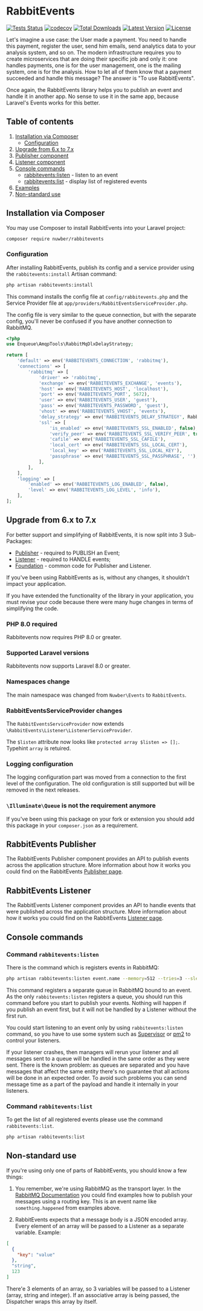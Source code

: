# RabbitEvents

[![Tests Status](https://github.com/nuwber/rabbitevents/workflows/Unit%20tests/badge.svg?branch=master)](https://github.com/nuwber/rabbitevents/actions?query=branch%3Amaster+workflow%3A%22Unit+tests%22)
[![codecov](https://codecov.io/gh/nuwber/rabbitevents/branch/master/graph/badge.svg?token=8E9CY6866R)](https://codecov.io/gh/nuwber/rabbitevents)
[![Total Downloads](https://img.shields.io/packagist/dt/nuwber/rabbitevents)](https://packagist.org/packages/nuwber/rabbitevents)
[![Latest Version](https://img.shields.io/packagist/v/nuwber/rabbitevents)](https://packagist.org/packages/nuwber/rabbitevents)
[![License](https://img.shields.io/packagist/l/nuwber/rabbitevents)](https://packagist.org/packages/nuwber/rabbitevents)

Let's imagine a use case: the User made a payment. You need to handle this payment, register the user, send him emails, send analytics data to your analysis system, and so on. The modern infrastructure requires you to create microservices that are doing their specific job and only it: one handles payments, one is for the user management, one is the mailing system, one is for the analysis. How to let all of them know that a payment succeeded and handle this message? The answer is "To use RabbitEvents".

Once again, the RabbitEvents library helps you to publish an event and handle it in another app. No sense to use it in the same app, because  Laravel's Events works for this better.

## Table of contents
1. [Installation via Composer](#installation)
   * [Configuration](#configuration)
1. [Upgrade from 6.x to 7.x](#upgrade_6.x-7.x)
1. [Publisher component](#publisher)
1. [Listener component](#listener)
1. [Console commands](#commands)
   * [rabbitevents:listen](#command-listen) - listen to an event
   * [rabbitevents:list](#command-list) - display list of registered events
1. [Examples](/examples)
1. [Non-standard use](#non-standard-use)

## Installation via Composer<a name="installation"></a>
You may use Composer to install RabbitEvents into your Laravel project:

```bash
composer require nuwber/rabbitevents
```

### Configuration<a name="configuration"></a>
After installing RabbitEvents, publish its config and a service provider using the `rabbitevents:install` Artisan command:

```bash
php artisan rabbitevents:install
```

This command installs the config file at `config/rabbitevents.php` and the Service Provider file at `app/providers/RabbitEventsServiceProvider.php`.

The config file is very similar to the queue connection, but with the separate config, you'll never be confused if you have another connection to RabbitMQ.

```php
<?php
use Enqueue\AmqpTools\RabbitMqDlxDelayStrategy;

return [
    'default' => env('RABBITEVENTS_CONNECTION', 'rabbitmq'),
    'connections' => [
        'rabbitmq' => [
            'driver' => 'rabbitmq',
            'exchange' => env('RABBITEVENTS_EXCHANGE', 'events'),
            'host' => env('RABBITEVENTS_HOST', 'localhost'),
            'port' => env('RABBITEVENTS_PORT', 5672),
            'user' => env('RABBITEVENTS_USER', 'guest'),
            'pass' => env('RABBITEVENTS_PASSWORD', 'guest'),
            'vhost' => env('RABBITEVENTS_VHOST', 'events'),
            'delay_strategy' => env('RABBITEVENTS_DELAY_STRATEGY', RabbitMqDlxDelayStrategy::class),
            'ssl' => [
                'is_enabled' => env('RABBITEVENTS_SSL_ENABLED', false),
                'verify_peer' => env('RABBITEVENTS_SSL_VERIFY_PEER', true),
                'cafile' => env('RABBITEVENTS_SSL_CAFILE'),
                'local_cert' => env('RABBITEVENTS_SSL_LOCAL_CERT'),
                'local_key' => env('RABBITEVENTS_SSL_LOCAL_KEY'),
                'passphrase' => env('RABBITEVENTS_SSL_PASSPHRASE', ''),
            ],
        ],
    ],
    'logging' => [
        'enabled' => env('RABBITEVENTS_LOG_ENABLED', false),
        'level' => env('RABBITEVENTS_LOG_LEVEL', 'info'),
    ],
];
```

## Upgrade from 6.x to 7.x<a name="upgrade_6.x-7.x"></a>

For better support and simplifying of RabbitEvents, it is now split into 3 Sub-Packages:

- [Publisher](https://github.com/rabbitevents/publisher) - required to PUBLISH an Event;
- [Listener](https://github.com/rabbitevents/listener) - required to HANDLE events;
- [Foundation](https://github.com/rabbitevents/foundation) - common code for Publisher and Listener.

If you've been using RabbitEvents as is, without any changes, it shouldn't impact your application.

If you have extended the functionality of the library in your application, you must revise your code because there were many huge changes in terms of simplifying the code.


### PHP 8.0 required
Rabbitevents now requires PHP 8.0 or greater.

### Supported Laravel versions
Rabbitevents now supports Laravel 8.0 or greater.

### Namespaces change
The main namespace was changed from `Nuwber\Events` to `RabbitEvents`.

### RabbitEventsServiceProvider changes
The `RabbitEventsServiceProvider` now extends `\RabbitEvents\Listener\ListenerServiceProvider`.

The `$listen` attribute now looks like `protected array $listen => [];`. Typehint `array` is retuired.

### Logging configuration
The logging configuration part was moved from a connection to the first level of the configuration. The old configuration is still supported but will be removed in the next releases.

### `\Illuminate\Queue` is not the requirement anymore

If you've been using this package on your fork or extension you should add this package in your `composer.json` as a requirement.

## RabbitEvents Publisher<a name="publisher"></a>

The RabbitEvents Publisher component provides an API to publish events across the application structure. More information about how it works you could find on the RabbitEvents [Publisher page](https://github.com/rabbitevents/publisher).

## RabbitEvents Listener<a name="listener"></a>

The RabbitEvents Listener component provides an API to handle events that were published across the application structure. More information about how it works you could find on the RabbitEvents [Listener page](https://github.com/rabbitevents/listener).

## Console commands <a name='commands'></a>
### Command `rabbitevents:listen` <a name='command-listen'></a>

There is the command which is registers events in RabbitMQ:

```bash
php artisan rabbitevents:listen event.name --memory=512 --tries=3 --sleep=5
```

This command registers a separate queue in RabbitMQ bound to an event. As the only `rabbitevents:listen` registers a queue, you should run this command before you start to publish your events. Nothing will happen if you publish an event first, but it will not be handled by a Listener without the first run.

You could start listening to an event only by using `rabbitevents:listen` command, so you have to use some system such as [Supervisor](http://supervisord.org/) or [pm2](http://pm2.keymetrics.io/) to control your listeners.

If your listener crashes, then managers will rerun your listener and all messages sent to a queue will be handled in the same order as they were sent. There is the known problem: as queues are separated and you have messages that affect the same entity there's no guarantee that all actions will be done in an expected order. To avoid such problems you can send message time as a part of the payload and handle it internally in your listeners.

### Command `rabbitevents:list` <a name='command-list'></a>

To get the list of all registered events please use the command `rabbitevents:list`.

```bash
php artisan rabbitevents:list
```

## Non-standard use <a name="#non-standard-use"></a>

If you're using only one of parts of RabbitEvents, you should know a few things:

1. You remember, we're using RabbitMQ as the transport layer. In the [RabbitMQ Documentation](https://www.rabbitmq.com/tutorials/tutorial-five-python.html) you could find examples how to publish your messages using a routing key.
   This is an event name like `something.happened` from examples above.

1. RabbitEvents expects that a message body is a JSON encoded array. Every element of an array will be passed to a Listener as a separate variable. Example:
```json
[
  {
    "key": "value"  
  },
  "string",
  123 
]
```

There'e 3 elements of an array, so 3 variables will be passed to a Listener (array, string and integer).
If an associative array is being passed, the Dispatcher wraps this array by itself.

